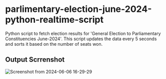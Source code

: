 # parlimentary-election-june-2024-python-realtime-script
Python script to fetch election results for 'General Election to Parliamentary Constituencies June-2024'.  This script updates the data every 5 seconds and sorts it based on the number of seats won.

## Output Scrrenshot

![Screenshot from 2024-06-06 16-29-29](https://github.com/atul-sutar/parlimentary-election-june-2024-python-realtime-script/assets/78650734/238bcaef-f647-47b5-9ed4-11664352340a)

